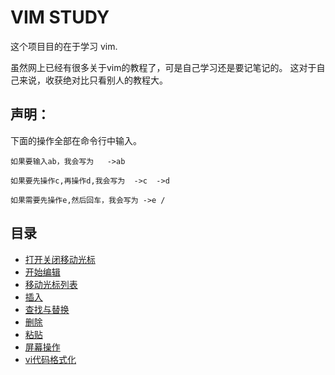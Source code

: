 # VIM STUDY

这个项目目的在于学习 vim.

虽然网上已经有很多关于vim的教程了，可是自己学习还是要记笔记的。
这对于自己来说，收获绝对比只看别人的教程大。

## 声明：

下面的操作全部在命令行中输入。

```text
如果要输入ab，我会写为   ->ab

如果要先操作c,再操作d,我会写为  ->c  ->d

如果需要先操作e,然后回车，我会写为 ->e /
```
## 目录

*  [打开关闭移动光标](openCloseMove.md)
*  [开始编辑](editor.md)
*  [移动光标列表](move.md)
*  [插入](insert.md)
*  [查找与替换](findReplace.md)
*  [删除](delete.md)
*  [粘贴](paste.md)
*  [屏幕操作](frame.md)
*  [vi代码格式化](format.md)

